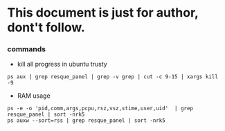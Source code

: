 This document is just for author, dont't follow.
================================================

### commands

- kill all progress in ubuntu trusty
```
ps aux | grep resque_panel | grep -v grep | cut -c 9-15 | xargs kill -9
```
- RAM usage
```
ps -e -o 'pid,comm,args,pcpu,rsz,vsz,stime,user,uid'  | grep resque_panel | sort -nrk5
ps auxw --sort=rss | grep resque_panel | sort -nrk5
```


